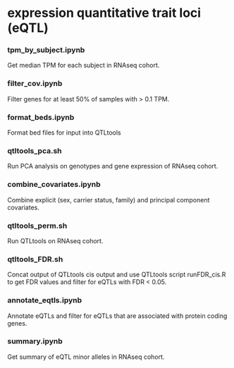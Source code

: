 # expression quantitative trait loci (eQTL)

### tpm_by_subject.ipynb

Get median TPM for each subject in RNAseq cohort.

### filter_cov.ipynb

Filter genes for at least 50% of samples with > 0.1 TPM.

### format_beds.ipynb

Format bed files for input into QTLtools

### qtltools_pca.sh

Run PCA analysis on genotypes and gene expression of RNAseq cohort.

### combine_covariates.ipynb

Combine explicit (sex, carrier status, family) and principal component covariates.

### qtltools_perm.sh

Run QTLtools on RNAseq cohort.

### qtltools_FDR.sh

Concat output of QTLtools cis output and use QTLtools script runFDR_cis.R to get FDR values and filter for eQTLs with FDR < 0.05.

### annotate_eqtls.ipynb

Annotate eQTLs and filter for eQTLs that are associated with protein coding genes.

### summary.ipynb

Get summary of eQTL minor alleles in RNAseq cohort.

